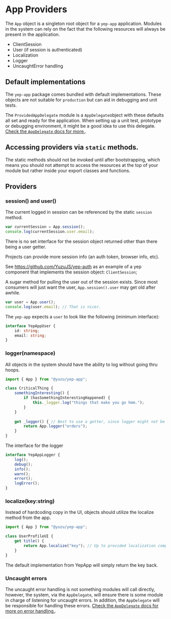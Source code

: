 # App Providers

The `App` object is a singleton root object for a `yep-app` application.
Modules in the system can rely on the fact that the following resources will always be present in the application.

- ClientSession
- User (if session is authenticated)
- Localization
- Logger
- UncaughtError handling

## Default implementations
The `yep-app` package comes bundled with default implementations. These objects are not suitable for `production` but can aid in debugging and unit tests.

The `ProvidedAppDelegate` module is a `AppDelegate`object with these defaults all set and ready for the application. When setting up a unit test, prototype or debugging environment, it might be a good idea to use this delegate. [Check the `AppDelegate` docs for more.](./app-delegate.md).

## Accessing providers via `static` methods.

The static methods should not be invoked until after bootstrapping, which means you should not attempt to access the resources at the top of your module but rather inside your export classes and functions.

## Providers

### session() and user()

The current logged in session can be referenced by the static `session` method.

```javascript
var currentSession = App.session();
console.log(currentSession.user.email);
```
There is no set interface for the session object returned other than
there being a user getter.

Projects can provide more session info (an auth token, browser info, etc).

See https://github.com/YuzuJS/yep-auth as an example of a yep component that implements the session object: `ClientSession`;

A sugar method for pulling the user out of the session exists.
Since most consumers will just want the user, `App.session().user` may get old after awhile.

```javascript
var user = App.user();
console.log(user.email); // That is nicer.

```

The `yep-app` expects a `user` to look like the following (minimum interface):

```typescript
interface YepAppUser {
    id: string;
    email: string;
}
```

### logger(namespace)

All objects in the system should have the ability to log without going thru hoops.

```javascript
import { App } from "@yuzu/yep-app";

class CriticalThing {
    somethingInteresting() {
        if (hasSomethingInterestingHappened) {
            this._logger.log("things that make you go hmm.");
        }
    }
    
    get _logger() { // Best to use a getter, since logger might not be available in the constructor.
        return App.logger("orders");
    }
}
```

The interface for the logger

```typescript
interface YepAppLogger {
    log();
    debug();
    info();
    warn();
    error();
    logError();
}
```

### localize(key:string)

Instead of hardcoding copy in the UI, objects should utilize the localize method
from the app.

```javascript
import { App } from "@yuzu/yep-app";

class UserProfileUI {
    get title() {
        return App.localize("key"); // Up to provided localization component to return a localized string.
    }
}
```

The default implementation from YepApp will simply return the key back.

### Uncaught errors
The uncaught error handling is not something modules will call directly, however, the system, via the `AppDelegate`, will ensure there is some module in charge of listening for uncaught errors. In addition, the `AppDelegate` will be responsible for handling these errors. [Check the `AppDelegate` docs for more on error handling.](./app-delegate.md).

